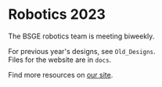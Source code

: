 # Robotics 2023
The BSGE robotics team is meeting biweekly.  

For previous year's designs, see `Old_Designs`.  
Files for the website are in `docs`.  

Find more resources on [our site](https://peanutnotcashew.github.io/Robotics_2023/).

